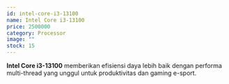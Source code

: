 ```yaml
---
id: intel-core-i3-13100
name: Intel Core i3-13100
price: 2500000
category: Processor
image: ""
stock: 15
---
```


**Intel Core i3-13100** memberikan efisiensi daya lebih baik dengan performa multi-thread yang unggul untuk produktivitas dan gaming e-sport.

